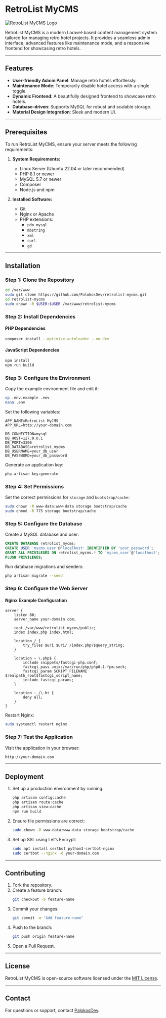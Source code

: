 
# RetroList MyCMS

![RetroList MyCMS Logo](https://habbofont.net/font/paradise/retroliste.gif) 

RetroList MyCMS is a modern Laravel-based content management system tailored for managing retro hotel projects. It provides a seamless admin interface, advanced features like maintenance mode, and a responsive frontend for showcasing retro hotels.

---

## Features

- **User-friendly Admin Panel**: Manage retro hotels effortlessly.
- **Maintenance Mode**: Temporarily disable hotel access with a single toggle.
- **Dynamic Frontend**: A beautifully designed frontend to showcase retro hotels.
- **Database-driven**: Supports MySQL for robust and scalable storage.
- **Material Design Integration**: Sleek and modern UI.

---

## Prerequisites

To run RetroList MyCMS, ensure your server meets the following requirements:

1. **System Requirements:**
   - Linux Server (Ubuntu 22.04 or later recommended)
   - PHP 8.1 or newer
   - MySQL 5.7 or newer
   - Composer
   - Node.js and npm

2. **Installed Software:**
   - Git
   - Nginx or Apache
   - PHP extensions:
     - `pdo_mysql`
     - `mbstring`
     - `xml`
     - `curl`
     - `gd`

---

## Installation

### Step 1: Clone the Repository

```bash
cd /var/www
sudo git clone https://github.com/PalokosDev/retrolist-mycms.git
cd retrolist-mycms
sudo chown -R $USER:$USER /var/www/retrolist-mycms
```

### Step 2: Install Dependencies

#### PHP Dependencies
```bash
composer install --optimize-autoloader --no-dev
```

#### JavaScript Dependencies
```bash
npm install
npm run build
```

### Step 3: Configure the Environment

Copy the example environment file and edit it:

```bash
cp .env.example .env
nano .env
```

Set the following variables:

```env
APP_NAME=RetroList MyCMS
APP_URL=http://your-domain.com

DB_CONNECTION=mysql
DB_HOST=127.0.0.1
DB_PORT=3306
DB_DATABASE=retrolist_mycms
DB_USERNAME=your_db_user
DB_PASSWORD=your_db_password
```

Generate an application key:
```bash
php artisan key:generate
```

### Step 4: Set Permissions

Set the correct permissions for `storage` and `bootstrap/cache`:

```bash
sudo chown -R www-data:www-data storage bootstrap/cache
sudo chmod -R 775 storage bootstrap/cache
```

### Step 5: Configure the Database

Create a MySQL database and user:

```sql
CREATE DATABASE retrolist_mycms;
CREATE USER 'mycms_user'@'localhost' IDENTIFIED BY 'your_password';
GRANT ALL PRIVILEGES ON retrolist_mycms.* TO 'mycms_user'@'localhost';
FLUSH PRIVILEGES;
```

Run database migrations and seeders:

```bash
php artisan migrate --seed
```

### Step 6: Configure the Web Server

#### Nginx Example Configuration

```nginx
server {
    listen 80;
    server_name your-domain.com;

    root /var/www/retrolist-mycms/public;
    index index.php index.html;

    location / {
        try_files $uri $uri/ /index.php?$query_string;
    }

    location ~ \.php$ {
        include snippets/fastcgi-php.conf;
        fastcgi_pass unix:/var/run/php/php8.1-fpm.sock;
        fastcgi_param SCRIPT_FILENAME $realpath_root$fastcgi_script_name;
        include fastcgi_params;
    }

    location ~ /\.ht {
        deny all;
    }
}
```

Restart Nginx:
```bash
sudo systemctl restart nginx
```

### Step 7: Test the Application

Visit the application in your browser:
```
http://your-domain.com
```

---

## Deployment

1. Set up a production environment by running:
   ```bash
   php artisan config:cache
   php artisan route:cache
   php artisan view:cache
   npm run build
   ```

2. Ensure file permissions are correct:
   ```bash
   sudo chown -R www-data:www-data storage bootstrap/cache
   ```

3. Set up SSL using Let’s Encrypt:
   ```bash
   sudo apt install certbot python3-certbot-nginx
   sudo certbot --nginx -d your-domain.com
   ```

---

## Contributing

1. Fork the repository.
2. Create a feature branch:
   ```bash
   git checkout -b feature-name
   ```
3. Commit your changes:
   ```bash
   git commit -m "Add feature-name"
   ```
4. Push to the branch:
   ```bash
   git push origin feature-name
   ```
5. Open a Pull Request.

---

## License

RetroList MyCMS is open-source software licensed under the [MIT License](LICENSE).

---

## Contact

For questions or support, contact [PalokosDev](https://github.com/PalokosDev).
